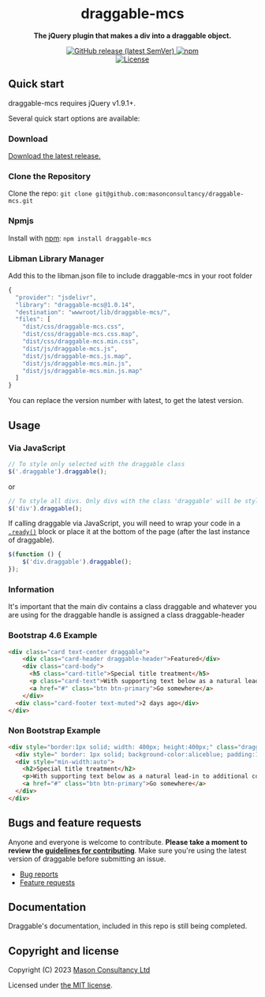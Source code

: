 <h1 align="center">draggable-mcs</h1>

<p align="center">
	<strong>The jQuery plugin that makes a div into a draggable object.</strong>
</p>

<p align="center">
	<a href="https://github.com/masonconsultancy/draggable-mcs/releases/latest" target="_blank">
		<img alt="GitHub release (latest SemVer)" src="https://img.shields.io/github/v/release/masonconsultancy/draggable-mcs?style=for-the-badge">
	</a>
	<a href="https://www.npmjs.com/package/draggable-mcs" target="_blank">
		<img alt="npm" src="https://img.shields.io/npm/v/draggable-mcs?style=for-the-badge">
	</a>
	<br>
	<a href="https://github.com/masonconsultancy/draggable-mcs/blob/main/LICENSE" target="_blank">
		<img alt="License" src="https://img.shields.io/badge/license-MIT-brightgreen.svg?style=for-the-badge">
	</a>
</p>

## Quick start

draggable-mcs requires jQuery v1.9.1+.

Several quick start options are available:

### Download
[Download the latest release.](https://github.com/masonconsultancy/draggable-mcs/releases/latest)

### Clone the Repository
Clone the repo: `git clone git@github.com:masonconsultancy/draggable-mcs.git`

### Npmjs
Install with [npm](https://www.npmjs.com/package/draggable-mcs): `npm install draggable-mcs`

### Libman Library Manager

Add this to the libman.json file to include draggable-mcs in your root folder

```js
{
  "provider": "jsdelivr",
  "library": "draggable-mcs@1.0.14",
  "destination": "wwwroot/lib/draggable-mcs/",
  "files": [
    "dist/css/draggable-mcs.css",
    "dist/css/draggable-mcs.css.map",
    "dist/css/draggable-mcs.min.css",
    "dist/js/draggable-mcs.js",
    "dist/js/draggable-mcs.js.map",
    "dist/js/draggable-mcs.min.js",
    "dist/js/draggable-mcs.min.js.map"
  ]
}
```

You can replace the version number with latest, to get the latest version.

## Usage

### Via JavaScript
```js
// To style only selected with the draggable class
$('.draggable').draggable();
```
or
```js
// To style all divs. Only divs with the class 'draggable' will be styled
$('div').draggable();
```

If calling draggable via JavaScript, you will need to wrap your code in a [`.ready()`](https://api.jquery.com/ready/) block or place it at the bottom of the page (after the last instance of draggable).

```js
$(function () {
	$('div.draggable').draggable();
});
```

### Information

<p>It's important that the main div contains a class draggable and whatever you are using for the draggable handle is assigned a class draggable-header</p>

### Bootstrap 4.6 Example
```html
<div class="card text-center draggable">
    <div class="card-header draggable-header">Featured</div>
    <div class="card-body">
      <h5 class="card-title">Special title treatment</h5>
      <p class="card-text">With supporting text below as a natural lead-in to additional content.</p>
	  <a href="#" class="btn btn-primary">Go somewhere</a>
	</div>
  <div class="card-footer text-muted">2 days ago</div>
</div>
```
### Non Bootstrap Example

```html
<div style="border:1px solid; width: 400px; height:400px;" class="draggable">
  <div style=" border: 1px solid; background-color:aliceblue; padding:10px" class="draggable-header">Featured</div>
  <div style="min-width:auto">
	<h2>Special title treatment</h2>
    <p>With supporting text below as a natural lead-in to additional content.</p>
    <a href="#" class="btn btn-primary">Go somewhere</a>
  </div>
</div>
```

## Bugs and feature requests

Anyone and everyone is welcome to contribute. **Please take a moment to
review the [guidelines for contributing](CONTRIBUTING.md)**. Make sure you're using the latest version of draggable before submitting an issue.

* [Bug reports](CONTRIBUTING.md#bug-reports)
* [Feature requests](CONTRIBUTING.md#feature-requests)

## Documentation

Draggable's documentation, included in this repo is still being completed.

## Copyright and license

Copyright (C) 2023 [Mason Consultancy Ltd](https://mason-consultancy.com)

Licensed under [the MIT license](LICENSE).
